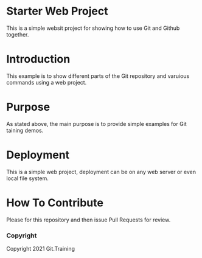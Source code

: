 # Starter Web Project
This is a simple websit project for showing how to use Git and Github together.

# Introduction
This example is to show different parts of the Git repository and varuious commands using a web project.

# Purpose
As stated above, the main purpose is to provide simple examples for Git taining demos.

# Deployment
This is a simple web project, deployment can be on any web server or even local file system.

# How To Contribute

Please for this repository and then issue Pull Requests for review.

### Copyright
Copyright 2021 Git.Training
